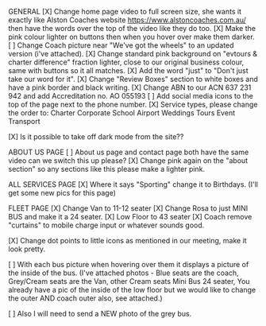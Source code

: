 GENERAL
[X] Change home page video to full screen size, she wants it exactly like Alston Coaches website https://www.alstoncoaches.com.au/ then have the words over the top of the video like they do too.
[X] Make the pink colour lighter on buttons then when you hover over make them darker.
[ ] Change Coach picture near "We've got the wheels" to an updated version (i've attached).
[X] Change standard pink background on "evtours & charter difference" fraction lighter, close to our original business colour, same with buttons so it all matches.
[X] Add the word "just" to "Don't just take our word for it".
[X] Change "Review Boxes" section to white boxes and have a pink border and black writing.
[X] Change ABN to our ACN 637 231 942 and add Accreditation no. AO 055193
[ ] Add social media icons to the top of the page next to the phone number.
[X] Service types, please change the order to:
Charter
Corporate
School
Airport
Weddings
Tours
Event Transport

[X] Is it possible to take off dark mode from the site??

ABOUT US PAGE
[ ] About us page and contact page both have the same video can we switch this up please?
[X] Change pink again on the "about section" so any sections like this please make a lighter pink.

ALL SERVICES PAGE
[X] Where it says "Sporting" change it to Birthdays. (I'll get some new pics for this page)

FLEET PAGE
[X] Change Van to 11-12 seater
[X] Change Rosa to just MINI BUS and make it a 24 seater.
[X] Low Floor to 43 seater
[X] Coach remove "curtains" to mobile charge input or whatever sounds good.

[X] Change dot points to little icons as mentioned in our meeting, make it look pretty.

[ ] With each bus picture when hovering over them it displays a picture of the inside of the bus.
(I've attached photos - Blue seats are the coach, Grey/Cream seats are the Van, other Cream seats Mini Bus 24 seater,
You already have a pic of the inside of the low floor but we would like to change the outer AND coach outer also, see attached.)

[ ] Also I will need to send a NEW photo of the grey bus.
